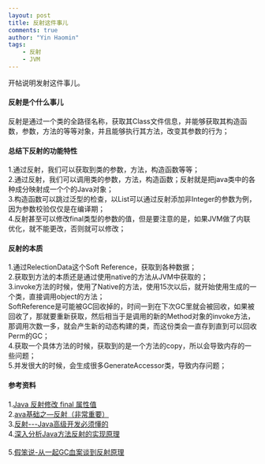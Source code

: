 ```yaml
---
layout: post
title: 反射这件事儿
comments: true
author: "Yin Haomin"
tags:
    - 反射
    - JVM
---
```


开帖说明发射这件事儿。<br>
#### 反射是个什么事儿<br>
反射是通过一个类的全路径名称，获取其Class文件信息，并能够获取其构造函数，参数，方法的等等对象，并且能够执行其方法，改变其参数的行为；<br>
#### 总结下反射的功能特性<br>
1.通过反射，我们可以获取到类的参数，方法，构造函数等等；<br>
2.通过反射，我们可以调用类的参数，方法，构造函数；反射就是把java类中的各种成分映射成一个个的Java对象；<br>
3.构造函数可以跳过泛型的检查，以List<Integer>可以通过反射添加非Integer的参数为例，因为参数校验仅仅是在编译期；<br>
4.反射甚至可以修改final类型的参数的值，但是要注意的是，如果JVM做了内联优化，就不能更改，否则就可以修改；<br>
#### 反射的本质<br>
1.通过RelectionData这个Soft Reference，获取到各种数据；<br>
2.获取到方法的本质还是通过使用native的方法从JVM中获取的；<br>
3.invoke方法的时候，使用了Native的方法，使用15次以后，就开始使用生成的一个类，直接调用object的方法；<br>
SoftReference是可能被GC回收掉的，时间一到在下次GC里就会被回收，如果被回收了，那就要重新获取，然后相当于是调用的新的Method对象的invoke方法，那调用次数一多，就会产生新的动态构建的类，而这份类会一直存到直到可以回收Perm的GC；<br>
4.获取一个具体方法的时候，获取到的是一个方法的copy，所以会导致内存的一些问题；<br>
5.并发很大的时候，会生成很多GenerateAccessor类，导致内存问题；<br>
#### 参考资料
1.[Java 反射修改 final 属性值](https://blog.csdn.net/tabactivity/article/details/50726353)<br>
2.[ava基础之—反射（非常重要）](https://blog.csdn.net/sinat_38259539/article/details/71799078)<br>
3.[反射---Java高级开发必须懂的](https://www.cnblogs.com/rocomp/p/4781987.html)<br>
4.[深入分析Java方法反射的实现原理](http://www.importnew.com/23902.html)<br>    
5.[假笨说-从一起GC血案谈到反射原理](https://mp.weixin.qq.com/s/5H6UHcP6kvR2X5hTj_SBjA)<br>     
